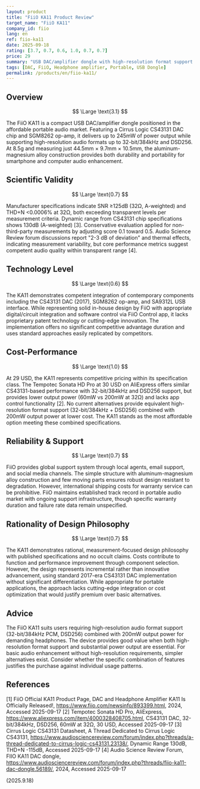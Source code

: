 ```yaml
---
layout: product
title: "FiiO KA11 Product Review"
target_name: "FiiO KA11"
company_id: fiio
lang: en
ref: fiio-ka11
date: 2025-09-18
rating: [3.7, 0.7, 0.6, 1.0, 0.7, 0.7]
price: 29
summary: "USB DAC/amplifier dongle with high-resolution format support at competitive pricing within specification class"
tags: [DAC, FiiO, Headphone amplifier, Portable, USB Dongle]
permalink: /products/en/fiio-ka11/
---
```

## Overview

$$ \Large \text{3.1} $$

The FiiO KA11 is a compact USB DAC/amplifier dongle positioned in the affordable portable audio market. Featuring a Cirrus Logic CS43131 DAC chip and SGM8262 op-amp, it delivers up to 245mW of power output while supporting high-resolution audio formats up to 32-bit/384kHz and DSD256. At 8.5g and measuring just 44.5mm × 9.7mm × 10.5mm, the aluminum-magnesium alloy construction provides both durability and portability for smartphone and computer audio enhancement.

## Scientific Validity

$$ \Large \text{0.7} $$

Manufacturer specifications indicate SNR ≥125dB (32Ω, A-weighted) and THD+N <0.0006% at 32Ω, both exceeding transparent levels per measurement criteria. Dynamic range from CS43131 chip specifications shows 130dB (A-weighted) [3]. Conservative evaluation applied for non-third-party measurements by adjusting score 0.1 toward 0.5. Audio Science Review forum discussions report "2-3 dB of deviation" and thermal effects, indicating measurement variability, but core performance metrics suggest competent audio quality within transparent range [4].

## Technology Level

$$ \Large \text{0.6} $$

The KA11 demonstrates competent integration of contemporary components including the CS43131 DAC (2017), SGM8262 op-amp, and SA9312L USB interface. While representing solid in-house design by FiiO with appropriate digital/circuit integration and software control via FiiO Control app, it lacks proprietary patent technology or cutting-edge innovation. The implementation offers no significant competitive advantage duration and uses standard approaches easily replicated by competitors.

## Cost-Performance

$$ \Large \text{1.0} $$

At 29 USD, the KA11 represents competitive pricing within its specification class. The Tempotec Sonata HD Pro at 30 USD on AliExpress offers similar CS43131-based performance with 32-bit/384kHz and DSD256 support, but provides lower output power (60mW vs 200mW at 32Ω) and lacks app control functionality [2]. No current alternatives provide equivalent high-resolution format support (32-bit/384kHz + DSD256) combined with 200mW output power at lower cost. The KA11 stands as the most affordable option meeting these combined specifications.

## Reliability & Support

$$ \Large \text{0.7} $$

FiiO provides global support system through local agents, email support, and social media channels. The simple structure with aluminum-magnesium alloy construction and few moving parts ensures robust design resistant to degradation. However, international shipping costs for warranty service can be prohibitive. FiiO maintains established track record in portable audio market with ongoing support infrastructure, though specific warranty duration and failure rate data remain unspecified.

## Rationality of Design Philosophy

$$ \Large \text{0.7} $$

The KA11 demonstrates rational, measurement-focused design philosophy with published specifications and no occult claims. Costs contribute to function and performance improvement through component selection. However, the design represents incremental rather than innovative advancement, using standard 2017-era CS43131 DAC implementation without significant differentiation. While appropriate for portable applications, the approach lacks cutting-edge integration or cost optimization that would justify premium over basic alternatives.

## Advice

The FiiO KA11 suits users requiring high-resolution audio format support (32-bit/384kHz PCM, DSD256) combined with 200mW output power for demanding headphones. The device provides good value when both high-resolution format support and substantial power output are essential. For basic audio enhancement without high-resolution requirements, simpler alternatives exist. Consider whether the specific combination of features justifies the purchase against individual usage patterns.

## References

[1] FiiO Official KA11 Product Page, DAC and Headphone Amplifier KA11 Is Officially Released!, https://www.fiio.com/newsinfo/893399.html, 2024, Accessed 2025-09-17
[2] Tempotec Sonata HD Pro, AliExpress, https://www.aliexpress.com/item/4000328408705.html, CS43131 DAC, 32-bit/384kHz, DSD256, 60mW at 32Ω, 30 USD, Accessed 2025-09-17
[3] Cirrus Logic CS43131 Datasheet, A Thread Dedicated to Cirrus Logic CS43131, https://www.audiosciencereview.com/forum/index.php?threads/a-thread-dedicated-to-cirrus-logic-cs43131.23138/, Dynamic Range 130dB, THD+N -115dB, Accessed 2025-09-17
[4] Audio Science Review Forum, FIIO KA11 DAC dongle, https://www.audiosciencereview.com/forum/index.php?threads/fiio-ka11-dac-dongle.56189/, 2024, Accessed 2025-09-17

(2025.9.18)
